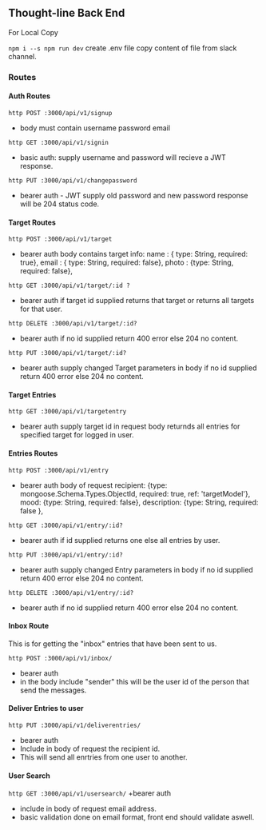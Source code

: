 ## Thought-line Back End

For Local Copy 

`npm i --s npm run dev`
create .env file 
copy content of file from slack channel.

### Routes

#### Auth Routes

`http POST :3000/api/v1/signup`
 + body must contain username password email

`http GET :3000/api/v1/signin`
 + basic auth: supply username and password
  will recieve a JWT response.

`http PUT :3000/api/v1/changepassword`
 + bearer auth - JWT
  supply old password and new password
  response will be 204 status code.

#### Target Routes

`http POST :3000/api/v1/target`
 + bearer auth
  body contains target info:
      name : { type: String, required: true},
      email : { type: String, required: false},
      photo : {type: String, required: false},

`http GET :3000/api/v1/target/:id ?`
 + bearer auth 
if target id supplied returns that target or returns all targets for that user.

`http DELETE :3000/api/v1/target/:id?`
 + bearer auth 
  if no id supplied return 400 error else 204 no content.

`http PUT :3000/api/v1/target/:id?`
 + bearer auth 
  supply changed Target parameters in body
  if no id supplied return 400 error else 204 no content.

#### Target Entries
 
`http GET :3000/api/v1/targetentry`

 + bearer auth
   supply target id in request body
   returnds all entries for specified target for logged in user.
   

#### Entries Routes

`http POST :3000/api/v1/entry`

 + bearer auth
   body of request 
   recipient: {type: mongoose.Schema.Types.ObjectId, required: true, ref: 'targetModel'},
    mood: {type: String, required: false},
    description: {type: String, required: false },
  
`http GET :3000/api/v1/entry/:id?`

 + bearer auth
   if id supplied returns one else all entries by user.

`http PUT :3000/api/v1/entry/:id?`
+ bearer auth 
  supply changed Entry parameters in body
  if no id supplied return 400 error else 204 no content.

`http DELETE :3000/api/v1/entry/:id?`
 + bearer auth 
  if no id supplied return 400 error else 204 no content.

  #### Inbox Route
  This is for getting the "inbox" entries that have been sent to us.

  `http POST :3000/api/v1/inbox/`

 + bearer auth
  + in the body include "sender" this will be the user id of the person that send the messages. 

#### Deliver Entries to user
`http PUT :3000/api/v1/deliverentries/`
+ bearer auth
+ Include in body of request the recipient id.
+ This will send all enrtries from one user to another.

#### User Search
`http GET :3000/api/v1/usersearch/`
+bearer auth
+ include in body of request email address.
+ basic validation done on email format, front end should validate aswell.